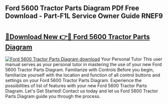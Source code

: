 ## Ford 5600 Tractor Parts Diagram PDf Free Download - Part-F1L Service Owner Guide RNEF9

# <h2><a href="http://dfre9i5.blite.top/?on=Ford+5600+Tractor+Parts+Diagram">🔗Download New 👉🔴 Ford 5600 Tractor Parts Diagram</a></h2>

[![Ford 5600 Tractor Parts Diagram download](https://i.imgur.com/lujVjoI.png)](http://dfre9i5.blite.top/?on=Ford+5600+Tractor+Parts+Diagram)
Your Personal Tutor This user manual serves as your personal tutor in mastering the use of your new Ford 5600 Tractor Parts Diagram. Familiarize with Controls Before you begin, familiarize yourself with the location and function of all control buttons and settings on your Ford 5600 Tractor Parts Diagram. Experience the possibilities of list of features with your new Ford 5600 Tractor Parts Diagram. Let's Get Started! Contact us today and let us Ford 5600 Tractor Parts Diagram guide you through the process.
